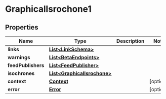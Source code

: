 
# GraphicalIsrochone1

## Properties
Name | Type | Description | Notes
------------ | ------------- | ------------- | -------------
**links** | [**List&lt;LinkSchema&gt;**](LinkSchema.md) |  | 
**warnings** | [**List&lt;BetaEndpoints&gt;**](BetaEndpoints.md) |  | 
**feedPublishers** | [**List&lt;FeedPublisher&gt;**](FeedPublisher.md) |  | 
**isochrones** | [**List&lt;GraphicalIsrochone&gt;**](GraphicalIsrochone.md) |  | 
**context** | [**Context**](Context.md) |  |  [optional]
**error** | [**Error**](Error.md) |  |  [optional]



